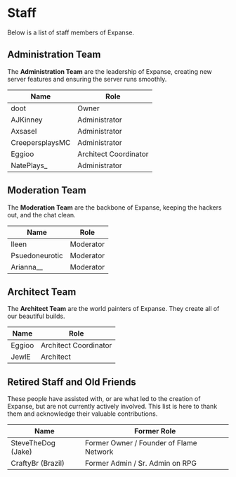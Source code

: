 # Staff

Below is a list of staff members of Expanse.

## Administration Team

The __Administration Team__ are the leadership of Expanse, creating new server features and ensuring the server runs smoothly.

| Name            | Role                          |
| --------------- | ----------------------------- |
| doot            | Owner                         |
| AJKinney        | Administrator                 |
| Axsasel         | Administrator                 |
| CreepersplaysMC | Administrator                 |
| Eggioo          | Architect Coordinator         |
| NatePlays_      | Administrator                 |

## Moderation Team

The __Moderation Team__ are the backbone of Expanse, keeping the hackers out, and the chat clean.

| Name           | Role      |
| -------------- | --------- |
| lleen          | Moderator |
| Psuedoneurotic | Moderator |
| Arianna__      | Moderator |

## Architect Team

The __Architect Team__ are the world painters of Expanse. They create all of our beautiful builds.

| Name   | Role                  |
| ------ | --------------------- |
| Eggioo | Architect Coordinator |
| JewlE  | Architect             |

## Retired Staff and Old Friends

These people have assisted with, or are what led to the creation of Expanse, but are not currently actively involved. This list is here to thank them and acknowledge their valuable contributions.

| Name               | Former Role                             |
| ------------------ | --------------------------------------- |
| SteveTheDog (Jake) | Former Owner / Founder of Flame Network |
| CraftyBr (Brazil)  | Former Admin / Sr. Admin on RPG         |
